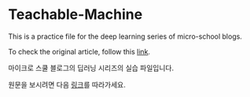 # Teachable-Machine

This is a practice file for the deep learning series of micro-school blogs.

To check the original article, follow this [link](https://blog.naver.com/treschool20/222678926513).

마이크로 스쿨 블로그의 딥러닝 시리즈의 실습 파일입니다.

원문을 보시려면 다음 [링크](https://blog.naver.com/treschool20/222678926513)를 따라가세요.
